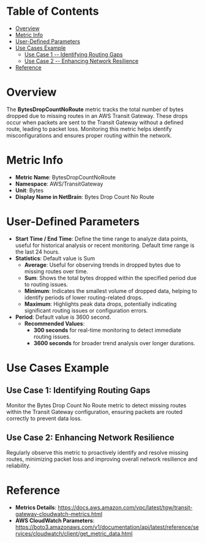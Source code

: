 # Table of Contents
- [Overview](#overview)
- [Metric Info](#metric-info)
- [User-Defined Parameters](#user-defined-parameters)
- [Use Cases Example](#example)
    - [Use Case 1 -- Identifying Routing Gaps](#example-1) 
    - [Use Case 2 -- Enhancing Network Resilience](#example-2)
- [Reference](#reference)

# Overview <a name="overview"></a>
The <b>BytesDropCountNoRoute</b> metric tracks the total number of bytes dropped due to missing routes in an AWS Transit Gateway. These drops occur when packets are sent to the Transit Gateway without a defined route, leading to packet loss. Monitoring this metric helps identify misconfigurations and ensures proper routing within the network.

# Metric Info <a name="metric-info"></a>
* <b>Metric Name</b>: BytesDropCountNoRoute
* <b>Namespace</b>: AWS/TransitGateway
* <b>Unit</b>: Bytes
* <b>Display Name in NetBrain</b>: Bytes Drop Count No Route

# User-Defined Parameters <a name="user-defined-parameters"></a>
* <b>Start Time / End Time</b>: Define the time range to analyze data points, useful for historical analysis or recent monitoring. Default time range is the last 24 hours.
* <b>Statistics</b>: Default value is Sum
  * <b>Average</b>: Useful for observing trends in dropped bytes due to missing routes over time.
  * <b>Sum</b>: Shows the total bytes dropped within the specified period due to routing issues.
  * <b>Minimum</b>: Indicates the smallest volume of dropped data, helping to identify periods of lower routing-related drops.
  * <b>Maximum</b>: Highlights peak data drops, potentially indicating significant routing issues or configuration errors.
* <b>Period</b>: Default value is 3600 second.
  * <b>Recommended Values</b>:
    * <b>300 seconds</b> for real-time monitoring to detect immediate routing issues.
    * <b>3600 seconds</b> for broader trend analysis over longer durations.

# Use Cases Example <a name="example"></a>
## Use Case 1: Identifying Routing Gaps <a name="example-1"></a>
Monitor the Bytes Drop Count No Route metric to detect missing routes within the Transit Gateway configuration, ensuring packets are routed correctly to prevent data loss.

## Use Case 2: Enhancing Network Resilience <a name="example-2"></a>
Regularly observe this metric to proactively identify and resolve missing routes, minimizing packet loss and improving overall network resilience and reliability.


# Reference <a name="reference"></a>
* <b>Metrics Details</b>: https://docs.aws.amazon.com/vpc/latest/tgw/transit-gateway-cloudwatch-metrics.html
* <b>AWS CloudWatch Parameters</b>: https://boto3.amazonaws.com/v1/documentation/api/latest/reference/services/cloudwatch/client/get_metric_data.html